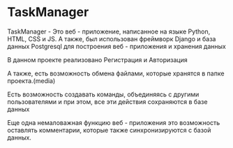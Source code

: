 # TaskManager

TaskManager - Это веб - приложение, написанное на языке Python, HTML, CSS и JS. А также, был использован фреймворк Django и база данных Postgresql для построения веб - приложения и хранения данных

В данном проекте реализовано Регистрация и Авторизация

А также, есть возможность обмена файлами, которые хранятся в папке проекта.(media)

Есть возможность создавать команды, объединяясь с другими пользователями и при этом, все эти действия сохраняются в базе данных

Еще одна немаловажная функцию веб - приложения это возможность оставлять комментарии, которые также синхронизируются с базой данных.
